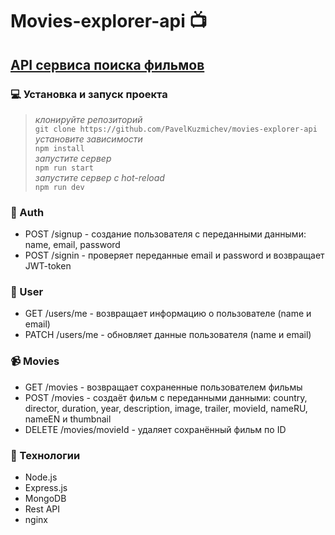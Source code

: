 # Movies-explorer-api :tv:

## [API сервиса поиска фильмов](https://api.kuzpavel1985.nomoredomains.icu)

### :computer: Установка и запуск проекта
>*клонируйте репозиторий*<br/>
> `git clone https://github.com/PavelKuzmichev/movies-explorer-api`<br/>
>*установите зависимости*<br/>
> `npm install`<br/>
>*запустите сервер*<br/>
> `npm run start`<br/>
>*запустите сервер с hot-reload*<br/>
> `npm run dev`

### :key: Auth
- POST /signup - создание пользователя с переданными данными: name, email, password
- POST /signin - проверяет переданные email и password и возвращает JWT-token

### :man: User
- GET /users/me - возвращает информацию о пользователе (name и email)
- PATCH /users/me - обновляет данные пользователя (name и email)

### :video_camera: Movies
- GET /movies - возвращает сохраненные пользователем фильмы
- POST /movies - создаёт фильм с переданными данными: country, director, duration, year, description, image, trailer, movieId, nameRU, nameEN и thumbnail
- DELETE /movies/movieId - удаляет сохранённый фильм по ID

### :rocket: Технологии
- Node.js 
- Express.js 
- MongoDB 
- Rest API
- nginx 

